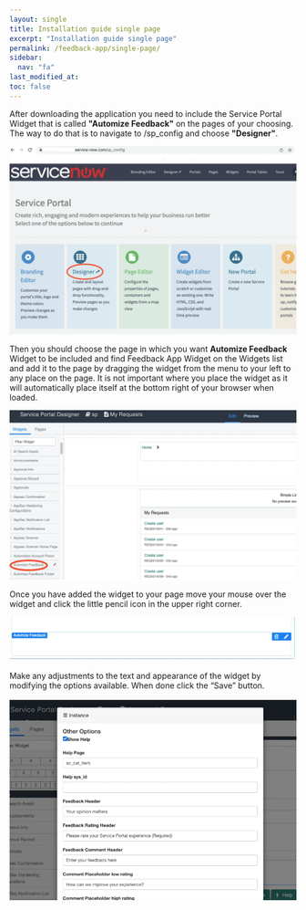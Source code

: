 ```yaml
---
layout: single
title: Installation guide single page
excerpt: "Installation guide single page"
permalink: /feedback-app/single-page/
sidebar:
  nav: "fa"
last_modified_at: 
toc: false
---
```


After downloading the application you need to include the Service Portal Widget that is called **"Automize Feedback"** on the pages of your choosing. The way to do that is to navigate to /sp_config and choose **"Designer"**. 

![add widget](/assets/images/x_autps_feed_editor.webp)

Then you should choose the page in which you want **Automize Feedback** Widget to be included and find Feedback App Widget on the Widgets list and add it to the page by dragging the widget from the menu to your left to any place on the page. It is not important where you place the widget as it will automatically place itself at the bottom right of your browser when loaded.

![Open in Designer](/assets/images/x_autps_feed_designer.webp)

Once you have added the widget to your page move your mouse over the widget and click the little pencil icon in the upper right corner.

![Edit](/assets/images/x_autps_feed_edit.webp)

Make any adjustments to the text and appearance of the widget by modifying the options available. When done click the “Save” button.

![Feedback adjustments](/assets/images/x_autps_feed_adjust.webp)
